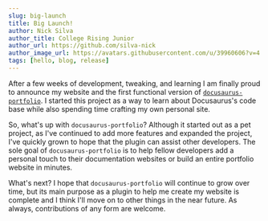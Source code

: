 ```yaml
---
slug: big-launch
title: Big Launch!
author: Nick Silva
author_title: College Rising Junior
author_url: https://github.com/silva-nick
author_image_url: https://avatars.githubusercontent.com/u/39960606?v=4
tags: [hello, blog, release]
---
```


After a few weeks of development, tweaking, and learning I am finally proud to announce my website and the first functional version of [`docusaurus-portfolio`](https://github.com/silva-nick/docusaurus-portfolio). I started this project as a way to learn about Docusaurus's code base while also spending time crafting my own personal site.

So, what's up with `docusaurus-portfolio`? Although it started out as a pet project, as I've continued to add more features and expanded the project, I've quickly grown to hope that the plugin can assist other developers. The sole goal of `docusaurus-portfolio` is to help fellow developers add a personal touch to their documentation websites or build an entire portfolio website in minutes.

What's next? I hope that `docusaurus-portfolio` will continue to grow over time, but its main purpose as a plugin to help me create my website is complete and I think I'll move on to other things in the near future. As always, contributions of any form are welcome.

